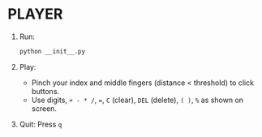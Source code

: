 # PLAYER

1. Run:
   ```bash
   python __init__.py
   ```

2. Play:
   - Pinch your index and middle fingers (distance < threshold) to click buttons.
   - Use digits, `+ - * /`, `=`, `C` (clear), `DEL` (delete), `( )`, `%` as shown on screen.

3. Quit: Press `q` 